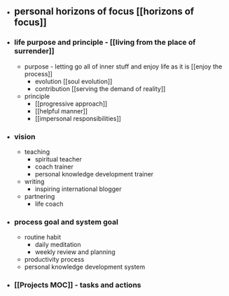 - ## personal horizons of focus [[horizons of focus]]
- ### life purpose and principle - [[living from the place of surrender]] 
    - purpose - letting go all of inner stuff and enjoy life as it is [[enjoy the process]]
        - evolution [[soul evolution]]
        - contribution [[serving the demand of reality]]
    - principle 
        - [[progressive approach]]
        - [[helpful manner]]
        - [[impersonal responsibilities]]
- ### vision 
    - teaching
        - spiritual teacher
        - coach trainer
        - personal knowledge development trainer
    - writing
        - inspiring international blogger
    - partnering
        - life coach
- ### process goal and system goal
    - routine habit 
        - daily meditation
        - weekly review and planning
    - productivity process
    - personal knowledge development system
- ### [[Projects MOC]] - tasks and actions
